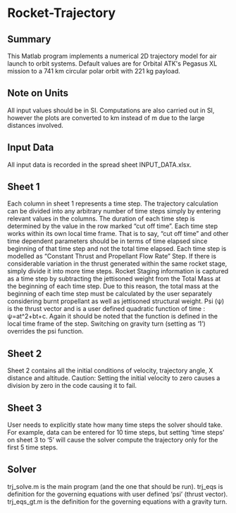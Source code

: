 # Rocket-Trajectory

## Summary
This Matlab program implements a numerical 2D trajectory model for air launch to
orbit systems. Default values are for Orbital ATK's Pegasus XL mission to a 741 km circular polar orbit with 221 kg payload. 


## Note on Units
All input values should be in SI. Computations are also carried out in SI, however the plots are converted to km instead of m due to the large distances involved.
## Input Data
All input data is recorded in the spread sheet INPUT_DATA.xlsx.
## Sheet 1
Each column in sheet 1 represents a time step. The trajectory calculation can be divided into any arbitrary number of time steps simply by entering relevant values in the columns. The duration of each time step is determined by the value in the row marked “cut off time”. 
Each time step works within its own local time frame. That is to say, “cut off time” and other time dependent parameters should be in terms of time elapsed since beginning of that time step and not the total time elapsed. 
Each time step is modelled as “Constant Thrust and Propellant Flow Rate” Step. If there is considerable variation in the thrust generated within the same rocket stage, simply divide it into more time steps.
Rocket Staging information is captured as a time step by subtracting the jettisoned weight from the Total Mass at the beginning of each time step. Due to this reason, the total mass at the beginning of each time step must be calculated by the user separately considering burnt propellant as well as jettisoned structural weight.
Psi (ψ) is the thrust vector and is a user defined quadratic function of time : ψ=at^2+bt+c. Again it should be noted that the function is defined in the local time frame of the step. Switching on gravity turn (setting as ‘1’) overrides the psi function. 
## Sheet 2
Sheet 2 contains all the initial conditions of velocity, trajectory angle, X distance and altitude. Caution: Setting the initial velocity to zero causes a division by zero in the code causing it to fail. 
## Sheet 3
User needs to explicitly state how many time steps the solver should take. For example, data can be entered for 10 time steps, but setting ‘time steps’ on sheet 3 to ‘5’ will cause the solver compute the trajectory only for the first 5 time steps.
## Solver
trj_solve.m is the main program (and the one that should be run). trj_eqs is definition for the governing equations with user defined ‘psi’ (thrust vector). trj_eqs_gt.m is the definition for the governing equations with a gravity turn.


